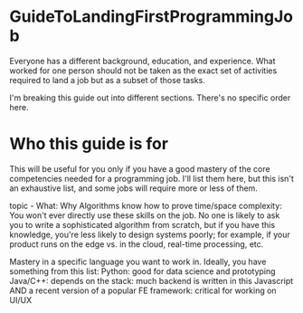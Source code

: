# GuideToLandingFirstProgrammingJob

Everyone has a different background, education, and experience. What worked for one person should not be taken as the exact set of activities required to land a job but as a subset of those tasks.

I'm breaking this guide out into different sections. There's no specific order here.

# Who this guide is for
This will be useful for you only if you have a good mastery of the core competencies needed for a programming job. I'll list them here, but this isn't an exhaustive list, and some jobs will require more or less of them.

topic - What: Why
Algorithms know how to prove time/space complexity: You won't ever directly use these skills on the job. No one is likely to ask you to write a sophisticated algorithm from scratch, but if you have this knowledge, you're less likely to design systems poorly; for example, if your product runs on the edge vs. in the cloud, real-time processing, etc.

Mastery in a specific language you want to work in. Ideally, you have something from this list:
Python: good for data science and prototyping
Java/C++: depends on the stack: much backend is written in this
Javascript AND a recent version of a popular FE framework: critical for working on UI/UX

